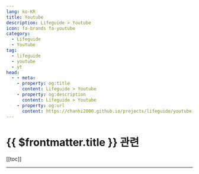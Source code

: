 ```yaml
---
lang: ko-KR
title: Youtube
description: Lifeguide > Youtube
icon: fa-brands fa-youtube
category: 
  - Lifeguide
  - Youtube
tag: 
  - lifeguide
  - youtube
  - yt
head:
  - - meta:
    - property: og:title
      content: Lifeguide > Youtube
    - property: og:description
      content: Lifeguide > Youtube
    - property: og:url
      content: https://chanhi2000.github.io/projects/lifeguide/youtube.html
---
```


# {{ $frontmatter.title }} 관련

[[toc]]

---

<MyYouTubeItems jsonName="yu-HoneyHome_Tip" /><!-- 집구석구석꿀팁, 집꿀 Honey Home Tip -->
<MyYouTubeItems jsonName="yu-spring_butler" /><!-- 봄집사 -->
<MyYouTubeItems jsonName="yu-살림로그" /><!-- 살림로그_살림을 기록하다. -->
<MyYouTubeItems jsonName="yu-salimtalk" /><!-- 살림톡 -->
<MyYouTubeItems jsonName="yu-살림남" /><!-- 살림남 The Life -->
<MyYouTubeItems jsonName="yu-구매리즘" /><!-- 구매리즘 -->
<MyYouTubeItems jsonName="yu-1분미만" /><!-- 1분미만 -->
<MyYouTubeItems jsonName="yu-3protv" /><!-- 삼프로TV_경제의신과함께 -->
<MyYouTubeItems jsonName="yu-gwigom" /><!-- 귀곰 -->
<MyYouTubeItems jsonName="yu-studian365" /><!-- 스터디언 -->
<MyYouTubeItems jsonName="yu-아영이네행복주택" /><!-- 아영이네 행복주택 -->
<MyYouTubeItems jsonName="yu-메디쌤" /><!-- 메디쌤의 필라테스 MEDIHEAL_PILATES -->
<MyYouTubeItems jsonName="yu-leenageum" /><!-- 이나금TV -->
<MyYouTubeItems jsonName="yu-2ndlife2" /><!-- 인생2회차 -->
<MyYouTubeItems jsonName="yu-AliexpressDP" /><!-- 알리직구 -->
<MyYouTubeItems jsonName="yu-ceoj" /><!-- 김현주 세무사 -->
<MyYouTubeItems jsonName="yu-sun_nomusarang" /><!-- SUN노무사랑 -->
<MyYouTubeItems jsonName="yu-benjaminkeep" /><!-- Benjamin Keep, PhD, JD -->
<MyYouTubeItems jsonName="yu-5bok_house" /><!-- 오복하우스 -->
<MyYouTubeItems jsonName="yu-chefkenlee" /><!-- ChefKenLee -->
<MyYouTubeItems jsonName="yu-LastBushSurvival" /><!-- LastBush Survival -->
<MyYouTubeItems jsonName="yu-reviewwhale90" /><!-- 리뷰하는고래 -->
<MyYouTubeItems jsonName="yu-09-play" /><!-- 공구야놀자! -->
<MyYouTubeItems jsonName="yu-IMCHEF00" /> <!-- 임성근 임짱TV -->
<MyYouTubeItems jsonName="yu-Peace.O.K" /><!-- 피스오케이Peace O.K. -->
<MyYouTubeItems jsonName="yu-Runaway_son" /><!-- 집나간아들 Runaway Son -->
<MyYouTubeItems jsonName="yu-kimseoul638" /><!-- 킴서울 KIM SEOUL -->
<MyYouTubeItems jsonName="yu-one_stretching" />  <!-- 강하나 스트레칭_stretching -->
<MyYouTubeItems jsonName="yu-리뷰야놀자" /><!-- 리뷰야놀자 -->
<MyYouTubeItems jsonName="yu-MrAjae" /><!-- Mr.아재 -->
<MyYouTubeItems jsonName="yu-KUKITV" /><!-- 쿠키건강TV / KUKI HEALTH TV -->
<MyYouTubeItems jsonName="yu-dakipost" /><!-- 다키포스트 DAKIPOST -->
<MyYouTubeItems jsonName="yu-hkglobalmarket" /><!-- 한경 글로벌마켓 -->
<MyYouTubeItems jsonName="yu-Hwangbujang" /><!-- 공구왕황부장 -->
<MyYouTubeItems jsonName="yu-yesunglabor" /><!-- 노무법인 예성 -->
<MyYouTubeItems jsonName="yu-BetterLife" /><!-- 더나은삶TV -->
<MyYouTubeItems jsonName="yu-b-log3651" />  <!-- 베이로그 B-Log --> 
<!-- <MyYouTubeItems jsonName="yu-TV-lu4tv" /> 맥스큐TV  -->
<MyYouTubeItems jsonName="yu-user-yj8id3uk7n" /><!-- 데일리뷰 -->
<MyYouTubeItems jsonName="yu-user-ry4kn1dg5d" /><!-- 린생 -->
<MyYouTubeItems jsonName="yu-DBOKEY" /><!-- 드보키 DBOKEY -->
<MyYouTubeItems jsonName="yu-Respect_Invest" /><!-- 리스펙 투자플랜 -->
<MyYouTubeItems jsonName="yu-DataSquirrel" /><!-- 데이터다람쥐 -->
<MyYouTubeItems jsonName="yu-user-wl8dq7rl8q" /><!-- Foreign futures chart trader -->
<MyYouTubeItems jsonName="yu-bigdata_leecho" /><!-- 강서대학교 빅데이터경영학과 이상철 교수 -->
<MyYouTubeItems jsonName="yu-ssapcook" /><!-- 쌉쿡 -->
<MyYouTubeItems jsonName="yu-lodongbokeo" /><!-- 로동복어 -->
<MyYouTubeItems jsonName="yu-ITs_okay_vv" /><!-- IT's okay 잇츠 오케이 -->
<MyYouTubeItems jsonName="yu-마초맨" /><!-- MACHO MAN(마초맨) -->
<MyYouTubeItems jsonName="yu-OMG_electronics" /><!-- 오목교 전자상가 -->
<MyYouTubeItems jsonName="yu-yourseat" /><!-- 너의자리 -->
<MyYouTubeItems jsonName="yu-cucd_official" /><!-- 차업차득 -->
<MyYouTubeItems jsonName="yu-yk_roadking" /><!-- 도로왕 김지훈 변호사 -->
<MyYouTubeItems jsonName="yu-경제인회계인" /><!-- 경제인회계인 -->
<MyYouTubeItems jsonName="yu-사물궁이" /><!-- 사물궁이 잡학지식 -->
<MyYouTubeItems jsonName="yu-_johncook8725" /><!-- 아하부장_JOHNCOOK -->
<MyYouTubeItems jsonName="yu-user-uy7db8fw7x" /><!-- 나음힐링센터 방태환원장 -->
<MyYouTubeItems jsonName="yu-alpinebutcher" /><!-- Alpine Butcher -->
<MyYouTubeItems jsonName="yu-honeygallery" /><!-- 꿀갤러리 -->
<MyYouTubeItems jsonName="yu-Infpreview" /><!-- 인프피리뷰 -->
<MyYouTubeItems jsonName="yu-SPARTAIT" /><!-- 스파르타 IT연구소 -->
<MyYouTubeItems jsonName="yu-KOOZAKitchen" /><!-- 쿠자의주방 KOOZA-Kitchen -->
<MyYouTubeItems jsonName="yu-user-kz3ny3gu8x" /><!-- 인간심지호 -->
<MyYouTubeItems jsonName="yu-KkukTV" /><!-- 꾹TV(Kkuk TV) -->
<MyYouTubeItems jsonName="yu-korea.decoration" /><!-- 생각하는 개미도배 -->
<MyYouTubeItems jsonName="yu-Life-tips365" /><!-- 생활속꿀팁 -->
<MyYouTubeItems jsonName="yu-pltechkorea" /><!-- 피엘테크 -->
<MyYouTubeItems jsonName="yu-rala" /><!-- 랄라의살림기록 -->
<MyYouTubeItems jsonName="yu-TheMoneyGPS" /><!-- The Money GPS -->
<MyYouTubeItems jsonName="yu-sam_simple_restaurant" /><!-- 삼플식당(Sam Simple Restaurant) -->
<MyYouTubeItems jsonName="yu-life_peace87" /><!-- 라이프피스 -->
<MyYouTubeItems jsonName="yu-jamo_JonPark" /><!-- 자영업의 모든것 -->
<MyYouTubeItems jsonName="yu-OHDESK" /><!-- 오늘의 데스크 -->
<MyYouTubeItems jsonName="yu-excessorizeme" /><!-- EXCESSORIZE ME. -->
<MyYouTubeItems jsonName="yu-pickplus_official" /><!-- 픽플러스 -->
<MyYouTubeItems jsonName="yu-Welfaremarble" /><!-- 복지마블TV [Welfare Marble] -->
<MyYouTubeItems jsonName="yu-CarTip1004" /><!-- 카팁 -->
<MyYouTubeItems jsonName="yu-dyom.y" /><!-- 됴미 -->
<MyYouTubeItems jsonName="yu-masterchoi_" /><!-- Master Choi -->
<MyYouTubeItems jsonName="yu-numolri" /><!-- 너만몰랐던리뷰 -->
<MyYouTubeItems jsonName="yu-800c_official" /><!-- 800도씨 -->
<MyYouTubeItems jsonName="yu-muchelin1" /><!-- 머슐랭 -->
<MyYouTubeItems jsonName="yu-user-ok8rp7yx5p" /><!-- 복지수호신 김신 -->
<MyYouTubeItems jsonName="yu-happyloo2023" /><!-- 해피루, 도그토토 -->
<MyYouTubeItems jsonName="yu-HoneyJamini" /><!-- 꿀잼미니 -->
<MyYouTubeItems jsonName="yu-bbocute_main" /><!-- 뽀큐트 -->
<MyYouTubeItems jsonName="yu-DanoTV" /><!-- DanoTV -->
<MyYouTubeItems jsonName="yu-outstandcrew" /><!-- 아웃스탠딩TV -->
<MyYouTubeItems jsonName="yu-goldenmanual" /><!-- 황금설명서 -->
<MyYouTubeItems jsonName="yu-DanBecker" /><!-- Dan Becker -->
<MyYouTubeItems jsonName="yu-oneroommake" /><!-- 원룸만들기 -->
<MyYouTubeItems jsonName="yu-bijou_living" /><!-- 친절한_비주언니 -->
<MyYouTubeItems jsonName="yu-talentinvestment" /><!-- 달란트투자 -->
<MyYouTubeItems jsonName="yu-seoulian" /><!-- 서울리안 SEOULiAN -->
<MyYouTubeItems jsonName="yu-somifit" /><!-- 소미핏 SOMIFIT -->
<MyYouTubeItems jsonName="yu-SLJD30" /><!-- 살림중독 -->
<MyYouTubeItems jsonName="yu-scare_crow_" /><!-- 허수아비 -->
<MyYouTubeItems jsonName="yu-natgeocam" /><!-- 내셔널지오그래픽 액션캠 -->
<MyYouTubeItems jsonName="yu-onemealaday767" /><!-- 하루한끼 one meal a day -->
<MyYouTubeItems jsonName="yu-The-DIY-Guide" /><!-- The DIY Guide -->
<MyYouTubeItems jsonName="yu-공간일기" /><!-- 공간일기 -->
<MyYouTubeItems jsonName="yu-chy65670075" /><!-- 덴트초이 -->
<MyYouTubeItems jsonName="yu-sebasi15" /><!-- 세바시 강연 Sebasi Talk -->
<MyYouTubeItems jsonName="yu-carjinnam" /><!-- 카진남 -->
<MyYouTubeItems jsonName="yu-짤컷" /><!-- 짤컷 -->
<MyYouTubeItems jsonName="yu-FrugalRepair" /><!-- FrugalRepair -->
<MyYouTubeItems jsonName="yu-art_for_you" /><!-- 널 위한 문화예술 -->
<MyYouTubeItems jsonName="yu-sikbo" /><!-- 이재성 박사의 식탁보감 -->
<MyYouTubeItems jsonName="yu-NJT_BOOK" /><!-- 너진똑 NJT BOOK -->
<MyYouTubeItems jsonName="yu-DreamSchool_KR" /><!-- DreamSchool 이윤규 -->
<MyYouTubeItems jsonName="yu-review_songmini" /><!-- END: 리뷰한다 송미니 -->
<MyYouTubeItems jsonName="yu-DiyBuy" /><!-- 다이바이TV -->
<MyYouTubeItems jsonName="yu-coolmoonchoi" /><!-- 나의시선 -->
<MyYouTubeItems jsonName="yu-koreatveconomy" /><!-- 경제 인사이트 -->
<MyYouTubeItems jsonName="yu-user-kr5wq8ys8t" /><!-- 알리추천소 -->
<MyYouTubeItems jsonName="yu-tongtongtech" /><!-- 통통테크 by 연합뉴스 -->
<MyYouTubeItems jsonName="yu-솦" /><!-- 소프 -->
<MyYouTubeItems jsonName="yu-DKFEMFWLRRN" /><!-- 알뜰직구 -->
<MyYouTubeItems jsonName="yu-drivingdalin" /><!-- a master of driving -->
<MyYouTubeItems jsonName="yu-gizmo_ch" /><!-- 기즈모 gizmo -->
<MyYouTubeItems jsonName="yu-chefclubtvshorts" /><!-- Chefclub Shorts -->
<MyYouTubeItems jsonName="yu-승호의요리이야기" /><!-- 쿡톡 (빛 & 소금) -->
<MyYouTubeItems jsonName="yu-channelId" /><!-- table diary 식탁일기 -->
<MyYouTubeItems jsonName="yu-subuhae" /><!-- 수산물을부탁해TV 수부해 -->
<MyYouTubeItems jsonName="yu-joescott" /><!-- Joe Scott -->
<MyYouTubeItems jsonName="yu-woose4175" /><!-- 우쓰의 홈레코딩 [WOOSE] -->
<MyYouTubeItems jsonName="yu-gang_diet" /><!-- 강식단 -->
<MyYouTubeItems jsonName="yu-johnsonkb18" /><!-- 순위남 -->
<MyYouTubeItems jsonName="yu-polarbearjeon" /><!-- 폴라베어 전실장 -->
<MyYouTubeItems jsonName="yu-drivingori" /><!-- 핸들잡은오리 -->
<MyYouTubeItems jsonName="yu-nosearch_official" /><!-- 노써치 -->
<MyYouTubeItems jsonName="yu-review_marriedman" /><!-- 리유남-리뷰하는유부남 -->
<MyYouTubeItems jsonName="yu-GOODNEWSHVAC" /><!-- 에어컨설치굳뉴스 -->
<MyYouTubeItems jsonName="yu-어셈블팩토리" /><!-- 어셈블팩토리 -->
<MyYouTubeItems jsonName="yu-와리가리" /><!-- 와리가리 l WARIGARI -->
<MyYouTubeItems jsonName="yu-윤툴툴" /><!-- 윤툴툴 -->
<MyYouTubeItems jsonName="yu-다이바이TV" /><!-- 다이바이TV -->
<MyYouTubeItems jsonName="yu-리브윤" /><!-- 리브윤 -->

<TagLinks />
